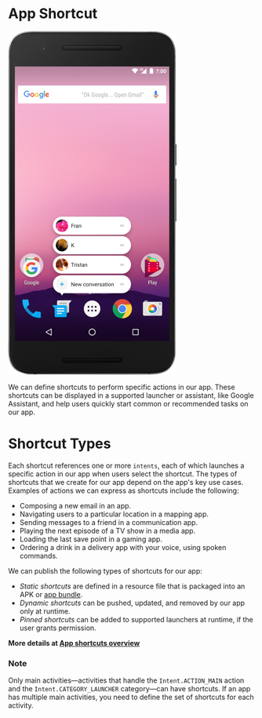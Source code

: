 # App Shortcut

![app_shortcuts](res/shortcuts.png)

We can define shortcuts to perform specific actions in our app. These shortcuts can be displayed
in a supported launcher or assistant, like Google Assistant, and help users quickly start common
or recommended tasks on our app.

# Shortcut Types
Each shortcut references one or more `intents`, each of which launches a specific action in our app
when users select the shortcut. The types of shortcuts that we create for our app depend on the
app's key use cases. Examples of actions we can express as shortcuts include the following:
* Composing a new email in an app.
* Navigating users to a particular location in a mapping app.
* Sending messages to a friend in a communication app.
* Playing the next episode of a TV show in a media app.
* Loading the last save point in a gaming app.
* Ordering a drink in a delivery app with your voice, using spoken commands.

We can publish the following types of shortcuts for our app:
* _Static shortcuts_ are defined in a resource file that is packaged into an APK or 
[app bundle](https://developer.android.com/guide/app-bundle/build).
* _Dynamic shortcuts_ can be pushed, updated, and removed by our app only at runtime.
* _Pinned shortcuts_ can be added to supported launchers at runtime, if the user grants permission.

**More details at [App shortcuts overview](https://developer.android.com/guide/topics/ui/shortcuts)**

### Note
Only main activities—activities that handle the `Intent.ACTION_MAIN` action and the 
`Intent.CATEGORY_LAUNCHER` category—can have shortcuts. If an app has multiple main activities, 
you need to define the set of shortcuts for each activity. 

